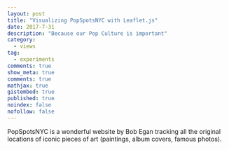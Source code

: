 ```yaml
---
layout: post
title: "Visualizing PopSpotsNYC with Leaflet.js"
date: 2017-7-31
description: "Because our Pop Culture is important"
category:
  - views
tag:
  - experiments
comments: true
show_meta: true
comments: true
mathjax: true
gistembed: true
published: true
noindex: false
nofollow: false
---
```


PopSpotsNYC is a wonderful website by Bob Egan tracking all the original locations of iconic pieces of art (paintings, album covers, famous photos).

<!--more-->

<link rel="stylesheet" href="https://cdn.jsdelivr.net/leaflet/1.0.3/leaflet.css">
<script src="https://cdn.jsdelivr.net/leaflet/1.0.3/leaflet.js"></script>
<div	id="map"	style="width:	600px;	height:	400px"></div>
<script> var	map	=	L.map('map',	{ center:	[35.10418,	-106.62987], zoom:	10 });
L.tileLayer('https://{s}.tile.osm.org/{z}/{x}/{y}.png').addTo(map);
</script>
